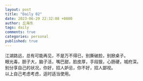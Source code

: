 ```yaml
---
layout: post
title: "Daily 02"
date: 2023-06-29 22:32:08 +0800
author: 丘海东 
tags: daily
comments: true
categories: personal
published: true
---
```

江湖路远，总有可能再见，不是万不得已，别撕破脸，别掀桌子。  
眼光毒，胆子大，脑子活，嘴巴甜，脸皮厚，手段狠，心肠硬，城府深。  
别分享自己的状况，你好，招人妒忌，你不好，招人鄙视。  
以上自己考虑考虑，适时适当使用。
